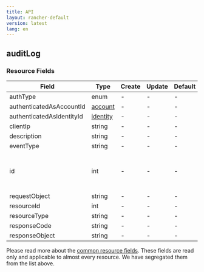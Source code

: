 ```yaml
---
title: API
layout: rancher-default
version: latest
lang: en
---
```


## auditLog



### Resource Fields

Field | Type | Create | Update | Default | Notes
---|---|---|---|---|---
authType | enum | - | - | - | 
authenticatedAsAccountId | [account]({{site.baseurl}}/rancher/{{page.version}}/{{page.lang}}/api/api-resources/account/) | - | - | - | 
authenticatedAsIdentityId | [identity]({{site.baseurl}}/rancher/{{page.version}}/{{page.lang}}/api/api-resources/identity/) | - | - | - | 
clientIp | string | - | - | - | 
description | string | - | - | - | 
eventType | string | - | - | - | 
id | int | - | - | - | The unique identifier for the auditLog
requestObject | string | - | - | - | 
resourceId | int | - | - | - | 
resourceType | string | - | - | - | 
responseCode | string | - | - | - | 
responseObject | string | - | - | - | 


Please read more about the [common resource fields]({{site.baseurl}}/rancher/{{page.version}}/{{page.lang}}/api/common/). 
These fields are read only and applicable to almost every resource. We have segregated them from the list above.







